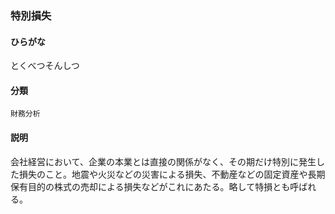 <div style="display:none;">

## [あ行](securities-terms?id=あ行)
## [か行](securities-terms?id=か行)
## [さ行](securities-terms?id=さ行)
## [た行](securities-terms?id=た行)

</div>

### 特別損失

#### ひらがな

とくべつそんしつ

#### 分類

`財務分析`

#### 説明

会社経営において、企業の本業とは直接の関係がなく、その期だけ特別に発生した損失のこと。地震や火災などの災害による損失、不動産などの固定資産や長期保有目的の株式の売却による損失などがこれにあたる。略して特損とも呼ばれる。

<div style="display:none;">

## [な行](securities-terms?id=な行)
## [は行](securities-terms?id=は行)
## [ま行](securities-terms?id=ま行)
## [や行](securities-terms?id=や行)
## [ら行](securities-terms?id=ら行)
## [わ行](securities-terms?id=わ行)
## [英数字・記号](securities-terms?id=英数字・記号)

</div>

